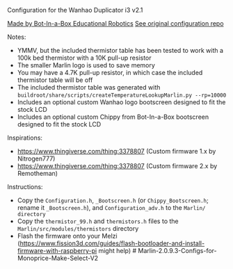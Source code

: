 Configuration for the Wanhao Duplicator i3 v2.1

[Made by Bot-In-a-Box Educational Robotics](https://botinabox.ca)
[See original configuration repo](https://github.com/BotInABoxER/marlin2-for-wanhao-i3)

Notes:
- YMMV, but the included thermistor table has been tested to work with a 100k bed thermistor with a 10K pull-up resistor
- The smaller Marlin logo is used to save memory
- You may have a 4.7K pull-up resistor, in which case the included thermistor table will be off
- The included thermistor table was generated with `buildroot/share/scripts/createTemperatureLookupMarlin.py --rp=10000`
- Includes an optional custom Wanhao logo bootscreen designed to fit the stock LCD
- Includes an optional custom Chippy from Bot-In-a-Box bootscreen designed to fit the stock LCD

Inspirations:
- https://www.thingiverse.com/thing:3378807 (Custom firmware 1.x by Nitrogen777)
- https://www.thingiverse.com/thing:3378807 (Custom firmware 2.x by Remotheman)

Instructions:
- Copy the `Configuration.h`, `_Bootscreen.h` (or `Chippy_Bootscreen.h`; rename it `_Bootscreen.h`), and `Configuration_adv.h` to the `Marlin/ directory`
- Copy the `thermistor_99.h` and `thermistors.h` files to the `Marlin/src/modules/thermistors` directory
- Flash the firmware onto your Melzi (https://www.fission3d.com/guides/flash-bootloader-and-install-firmware-with-raspberry-pi might help)
#   M a r l i n - 2 . 0 . 9 . 3 - C o n f i g s - f o r - M o n o p r i c e - M a k e - S e l e c t - V 2  
 
